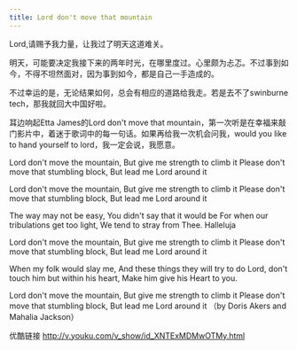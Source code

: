 ```yaml
---
title: Lord don't move that mountain
---
```


Lord,请赐予我力量，让我过了明天这道难关。

明天，可能要决定我接下来的两年时光，在哪里度过。心里颇为忐忑。不过事到如今，不得不坦然面对，因为事到如今，都是自己一手造成的。

不过幸运的是，无论结果如何，总会有相应的道路给我走。若是去不了swinburne tech，那我就回大中国好啦。

耳边响起Etta James的Lord don't move that mountain，第一次听是在幸福来敲门影片中，着迷于歌词中的每一句话。如果再给我一次机会问我，would you like to hand yourself to lord，我一定会说，我愿意。

Lord don't move the mountain,
But give me strength to climb it
Please don't move that stumbling block,
But lead me Lord around it

Lord don't move the mountain,
But give me strength to climb it
Please don't move that stumbling block,
But lead me Lord around it

The way may not be easy,
You didn't say that it would be
For when our tribulations get too light,
We tend to stray from Thee.
Halleluja

Lord don't move the mountain,
But give me strength to climb it
Please don't move that stumbling block,
But lead me Lord around it

When my folk would slay me,
And these things they will try to do
Lord, don't touch him but within his heart,
Make him give his Heart to you.

Lord don't move the mountain,
But give me strength to climb it
Please don't move that stumbling block,
But lead me Lord around it
（by Doris Akers and Mahalia Jackson）

优酷链接
http://v.youku.com/v_show/id_XNTExMDMwOTMy.html
